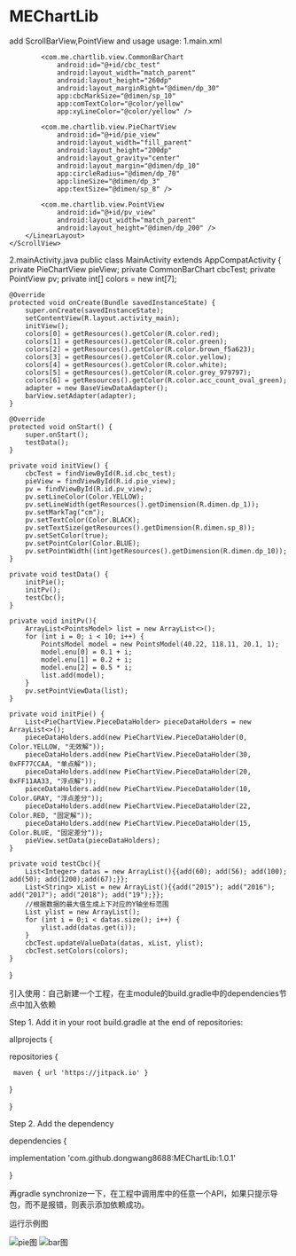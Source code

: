 # MEChartLib
add ScrollBarView,PointView and usage
usage:
1.main.xml
<?xml version="1.0" encoding="utf-8"?>
<LinearLayout xmlns:android="http://schemas.android.com/apk/res/android"
    xmlns:app="http://schemas.android.com/apk/res-auto"
    xmlns:tools="http://schemas.android.com/tools"
    android:layout_width="match_parent"
    android:layout_height="match_parent"
    android:background="@color/colorPrimary">
    <ScrollView
        android:layout_width="match_parent"
        android:layout_height="match_parent">
        <LinearLayout
            android:layout_width="match_parent"
            android:layout_height="match_parent"
            android:layout_margin="5dp"
            android:orientation="vertical">

            <com.me.chartlib.view.CommonBarChart
                android:id="@+id/cbc_test"
                android:layout_width="match_parent"
                android:layout_height="260dp"
                android:layout_marginRight="@dimen/dp_30"
                app:cbcMarkSize="@dimen/sp_10"
                app:comTextColor="@color/yellow"
                app:xyLineColor="@color/yellow" />

            <com.me.chartlib.view.PieChartView
                android:id="@+id/pie_view"
                android:layout_width="fill_parent"
                android:layout_height="200dp"
                android:layout_gravity="center"
                android:layout_margin="@dimen/dp_10"
                app:circleRadius="@dimen/dp_70"
                app:lineSize="@dimen/dp_3"
                app:textSize="@dimen/sp_8" />

            <com.me.chartlib.view.PointView
                android:id="@+id/pv_view"
                android:layout_width="match_parent"
                android:layout_height="@dimen/dp_200" />
        </LinearLayout>
    </ScrollView>
</LinearLayout>
2.mainActivity.java
public class MainActivity extends AppCompatActivity {
    private PieChartView pieView;
    private CommonBarChart cbcTest;
    private PointView pv;
    private int[] colors = new int[7];

    @Override
    protected void onCreate(Bundle savedInstanceState) {
        super.onCreate(savedInstanceState);
        setContentView(R.layout.activity_main);
        initView();
        colors[0] = getResources().getColor(R.color.red);
        colors[1] = getResources().getColor(R.color.green);
        colors[2] = getResources().getColor(R.color.brown_f5a623);
        colors[3] = getResources().getColor(R.color.yellow);
        colors[4] = getResources().getColor(R.color.white);
        colors[5] = getResources().getColor(R.color.grey_979797);
        colors[6] = getResources().getColor(R.color.acc_count_oval_green);
        adapter = new BaseViewDataAdapter();
        barView.setAdapter(adapter);
    }

    @Override
    protected void onStart() {
        super.onStart();
        testData();
    }

    private void initView() {
        cbcTest = findViewById(R.id.cbc_test);
        pieView = findViewById(R.id.pie_view);
        pv = findViewById(R.id.pv_view);
        pv.setLineColor(Color.YELLOW);
        pv.setLineWidth(getResources().getDimension(R.dimen.dp_1));
        pv.setMarkTag("cm");
        pv.setTextColor(Color.BLACK);
        pv.setTextSize(getResources().getDimension(R.dimen.sp_8));
        pv.setSetColor(true);
        pv.setPointColor(Color.BLUE);
        pv.setPointWidth((int)getResources().getDimension(R.dimen.dp_10));
    }

    private void testData() {
        initPie();
        initPv();
        testCbc();
    }

    private void initPv(){
        ArrayList<PointsModel> list = new ArrayList<>();
        for (int i = 0; i < 10; i++) {
            PointsModel model = new PointsModel(40.22, 118.11, 20.1, 1);
            model.enu[0] = 0.1 + i;
            model.enu[1] = 0.2 + i;
            model.enu[2] = 0.5 * i;
            list.add(model);
        }
        pv.setPointViewData(list);
    }

    private void initPie() {
        List<PieChartView.PieceDataHolder> pieceDataHolders = new ArrayList<>();
        pieceDataHolders.add(new PieChartView.PieceDataHolder(0, Color.YELLOW, "无效解"));
        pieceDataHolders.add(new PieChartView.PieceDataHolder(30, 0xFF77CCAA, "单点解"));
        pieceDataHolders.add(new PieChartView.PieceDataHolder(20, 0xFF11AA33, "浮点解"));
        pieceDataHolders.add(new PieChartView.PieceDataHolder(10, Color.GRAY, "浮点差分"));
        pieceDataHolders.add(new PieChartView.PieceDataHolder(22, Color.RED, "固定解"));
        pieceDataHolders.add(new PieChartView.PieceDataHolder(15, Color.BLUE, "固定差分"));
        pieView.setData(pieceDataHolders);
    }

    private void testCbc(){
        List<Integer> datas = new ArrayList(){{add(60); add(56); add(100); add(50); add(1200);add(67);}};
        List<String> xList = new ArrayList(){{add("2015"); add("2016"); add("2017"); add("2018"); add("19");}};
        //根据数据的最大值生成上下对应的Y轴坐标范围
        List ylist = new ArrayList();
        for (int i = 0;i < datas.size(); i++) {
            ylist.add(datas.get(i));
        }
        cbcTest.updateValueData(datas, xList, ylist);
        cbcTest.setColors(colors);
    }
}

引入使用：自己新建一个工程，在主module的build.gradle中的dependencies节点中加入依赖

Step 1. Add it in your root build.gradle at the end of repositories:

allprojects {
   
   repositories {
     
     maven { url 'https://jitpack.io' }
   
   }

}

Step 2. Add the dependency

dependencies {
   
   implementation 'com.github.dongwang8688:MEChartLib:1.0.1'

}

再gradle synchronize一下，在工程中调用库中的任意一个API，如果只提示导包，而不是报错，则表示添加依赖成功。

运行示例图

![pie图](https://github.com/dongwang8688/MEChartLib/blob/master/showjpg/pieView_pointView.jpg)
![bar图](https://github.com/dongwang8688/MEChartLib/blob/master/showjpg/skyView_barView.jpg)
